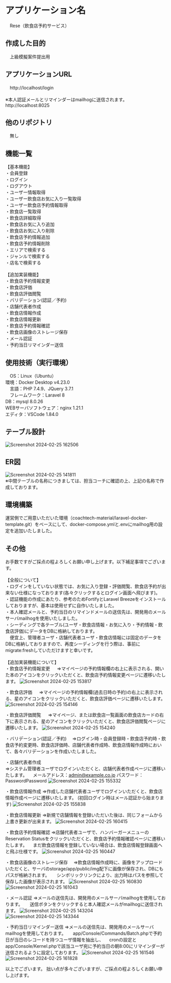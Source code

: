 # アプリケーション名
　Rese（飲食店予約サービス）

## 作成した目的
　上級模擬案件提出用
 
## アプリケーションURL
　http://localhost/login<br>  
  ※本人認証メールとリマインダーはmailhogに送信されます。<br>
  http://localhost:8025

## 他のリポジトリ  
　無し

## 機能一覧
【基本機能】<br>
・会員登録<br>
・ログイン<br>
・ログアウト<br>
・ユーザー情報取得<br>
・ユーザー飲食店お気に入り一覧取得<br>
・ユーザー飲食店予約情報取得<br>
・飲食店一覧取得<br>
・飲食店詳細取得<br>
・飲食店お気に入り追加<br>
・飲食店お気に入り削除<br>
・飲食店予約情報追加<br>
・飲食店予約情報削除<br>
・エリアで検索する<br>
・ジャンルで検索する<br>
・店名で検索する<br>
<br>
【追加実装機能】<br>
・飲食店予約情報変更<br>
・飲食店評価<br>
・飲食店評価閲覧<br>
・バリデーション(認証／予約)<br>
・店舗代表者作成<br>
・飲食店情報作成<br>
・飲食店情報更新<br>
・飲食店予約情報確認<br>
・飲食店画像のストレージ保存<br>
・メール認証<br>
・予約当日リマインダー送信<br>
  
## 使用技術（実行環境）
　OS：Linux（Ubuntu）<br>
  環境：Docker Desktop v4.23.0<br>
　言語：PHP 7.4.9、JQuery 3.7.1<br>
　フレームワーク：Laravel 8<br>
  DB：mysql 8.0.26<br>
  WEBサーバソフトウェア：nginx 1.21.1<br>
  エディタ：VSCode 1.84.0<br>

## テーブル設計
![Screenshot 2024-02-25 162506](https://github.com/tmdressage/rese/assets/144135026/fb94475d-a6c0-4924-be76-750530ec31f8)

## ER図
![Screenshot 2024-02-25 141811](https://github.com/tmdressage/rese/assets/144135026/46ee270d-2ae7-49af-96cd-5f8f414e2b5f)<br>
※中間テーブルの名称につきましては、担当コーチに確認の上、上記の名称で作成しております。

## 環境構築
運営側でご用意いただいた環境（coachtech-material/laravel-docker-template.git）をベースにして、docker-compose.ymlと.envにmailhog用の設定を追加いたしました。  







## その他
お手数ですがご採点の程よろしくお願い申し上げます。以下補足事項でございます。<br>
<br>
【全般について】<br>
 ・ログインをしていない状態では、お気に入り登録・評価閲覧、飲食店予約が出来ない仕様になっております(各々クリックするとログイン画面へ飛びます)。<br> 
 ・認証機能の作成にあたり、参考のためFortifyとLaravel Breezeをインストールしておりますが、基本は使用せずに自作いたしました。<br>
 ・本人確認メールと、予約当日のリマインドメールの送信先は、開発用のメールサーバmailhogを使用いたしました。<br>
 ・シーディングで各テーブル(ユーザ・飲食店情報・お気に入り・予約情報・飲食店評価)にデータをDBに格納しております。<br>
 　便宜上、管理者ユーザ・店舗代表者ユーザ・飲食店情報には固定のデータをDBに格納しておりますので、再度シーディングを行う際は、事前にmigrate:freshしていただけますと幸いです。<br>
  <br>
【追加実装機能について】<br>
 ・飲食店予約情報変更
　 ⇒マイページの予約情報欄の右上に表示される、開いた本のアイコンをクリックいただくと、飲食店予約情報変更ページに遷移いたします。
![Screenshot 2024-02-25 153817](https://github.com/tmdressage/rese/assets/144135026/81b0f23f-d187-412b-9011-3dee73f01a97)

・飲食店評価
　 ⇒マイページの予約情報欄(過去日時の予約)の右上に表示される、星のアイコンをクリックいただくと、飲食店評価ページに遷移いたします。  
  ![Screenshot 2024-02-25 154146](https://github.com/tmdressage/rese/assets/144135026/c82de71b-9fb5-4a90-b1af-719bd6378764)

・飲食店評価閲覧
　 ⇒マイページ、または飲食店一覧画面の飲食店カードの右下に表示される、星のアイコンをクリックいただくと、飲食店評価閲覧ページに遷移いたします。
![Screenshot 2024-02-25 154240](https://github.com/tmdressage/rese/assets/144135026/4892b818-fb59-4ff0-8803-6b86f80c5010)

・バリデーション(認証／予約)
　⇒ログイン時・会員登録時・飲食店予約時・飲食店予約変更時、飲食店評価時、店舗代表者作成時、飲食店情報作成時において、各々バリデーションを作成いたしました。

・店舗代表者作成  
 ⇒システム管理者ユーザでログインいただくと、店舗代表者作成ページに遷移いたします。
 　メールアドレス：admin@example.co.jp
   パスワード：PasswordPassword
![Screenshot 2024-02-25 155332](https://github.com/tmdressage/rese/assets/144135026/1986e2ef-6975-41cb-85ca-876fa163b4d8)   

・飲食店情報作成
 ⇒作成した店舗代表者ユーザでログインいただくと、飲食店情報作成ページに遷移いたします。
   (初回ログイン時はメール認証から始まります)
![Screenshot 2024-02-25 155838](https://github.com/tmdressage/rese/assets/144135026/46fc64b0-b4d7-4376-9017-2ff8d7cbb0cf)

・飲食店情報更新
 ⇒新規で店舗情報を登録いただいた後は、同じフォームから上書き更新が出来ます。
![Screenshot 2024-02-25 160415](https://github.com/tmdressage/rese/assets/144135026/058051d4-4765-4b35-8c87-a7a2d1f252d8)

・飲食店予約情報確認
 ⇒店舗代表者ユーザで、ハンバーガーメニューのReservation Statusをクリックいただくと、飲食店予約情報確認ページに遷移いたします。
 　まだ飲食店情報を登録していない場合は、飲食店情報登録画面へと飛ぶ仕様です。
![Screenshot 2024-02-25 160447](https://github.com/tmdressage/rese/assets/144135026/e1e2053d-d2bc-4438-bec0-2b9e7985c750)

・飲食店画像のストレージ保存
　⇒飲食店情報作成時に、画像をアップロードいただくと、サーバのstorage/app/public/img配下に画像が保存され、DBにもパスが格納されます。
 　 シンボリックリンクにより、出力時はパスを参照して保存した画像が表示されます。
![Screenshot 2024-02-25 160830](https://github.com/tmdressage/rese/assets/144135026/627ee2b0-f00d-42ca-9119-46fab20a02cc)
![Screenshot 2024-02-25 161043](https://github.com/tmdressage/rese/assets/144135026/25590e05-c9c7-425d-a671-f415e8f4403e)

・メール認証
   ⇒メールの送信先は、開発用のメールサーバmailhogを使用しております。
  　 送信ボタンをクリックすると本人確認メールがmailhogに送信されます。
![Screenshot 2024-02-25 143204](https://github.com/tmdressage/rese/assets/144135026/e37fe2b9-8321-4d51-8920-5172044e6dee)
![Screenshot 2024-02-25 143344](https://github.com/tmdressage/rese/assets/144135026/c6fd0aa2-fed3-4067-9208-e6fc641e2879)

・予約当日リマインダー送信
   ⇒メールの送信先は、開発用のメールサーバmailhogを使用しております。
  　 app/Console/Commands/Batch.phpで予約日が当日のレコードを持つユーザ情報を抽出し、
   　cronの設定とapp/Console/Kernel.phpで該当ユーザ宛に予約当日の朝8:00にリマインダーが送信されるように設定しております。
![Screenshot 2024-02-25 161546](https://github.com/tmdressage/rese/assets/144135026/c2ffd1f1-ce94-4fbb-9282-9d83c671f02f)
![Screenshot 2024-02-25 161828](https://github.com/tmdressage/rese/assets/144135026/4c235f75-2145-47f1-9577-b9c6779a6c23)

 以上でございます。
 拙い点が多々ございますが、ご採点の程よろしくお願い申し上げます。
